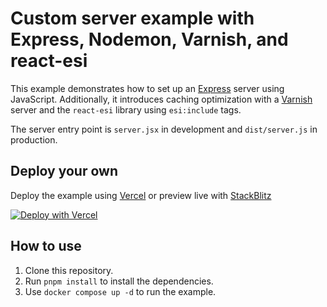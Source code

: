 # Custom server example with Express, Nodemon, Varnish, and react-esi

This example demonstrates how to set up an [Express](https://expressjs.com/) server using JavaScript. Additionally, it introduces caching optimization with a [Varnish](https://varnish-cache.org/intro/) server and the `react-esi` library using `esi:include` tags.

The server entry point is `server.jsx` in development and `dist/server.js` in production.

## Deploy your own

Deploy the example using [Vercel](https://vercel.com) or preview live with [StackBlitz](https://stackblitz.com/github/dunglas/react-esi/tree/main/examples/express)

[![Deploy with Vercel](https://vercel.com/button)](https://vercel.com/new/clone?repository-url=https://github.com/dunglas/react-esi/tree/main/examples/express)

## How to use

1. Clone this repository.
2. Run `pnpm install` to install the dependencies.
3. Use `docker compose up -d` to run the example.
